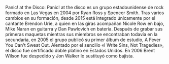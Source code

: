 Panic! at the Disco: Panic! at the disco es un grupo estadounidense de rock formado en Las Vegas en 2004 por Ryan Ross y Spencer Smith. Tras varios cambios en su formación, desde 2015 está integrado únicamente por el cantante Brendon Urie, a quien en las giras acompañan Nicole Row en bajo, Mike Naran en guitarra y Dan Pawlovich en batería. Después de grabar sus primeras maquetas mientras sus miembros se encontraban todavía en la secundaria, en 2005 el grupo publicó su primer álbum de estudio, A Fever You Can't Sweat Out. Alentado por el sencillo «I Write Sins, Not Tragedies», el disco fue certificado doble platino en Estados Unidos. En 2006 Brent Wilson fue despedido y Jon Walker lo sustituyó como bajista.
